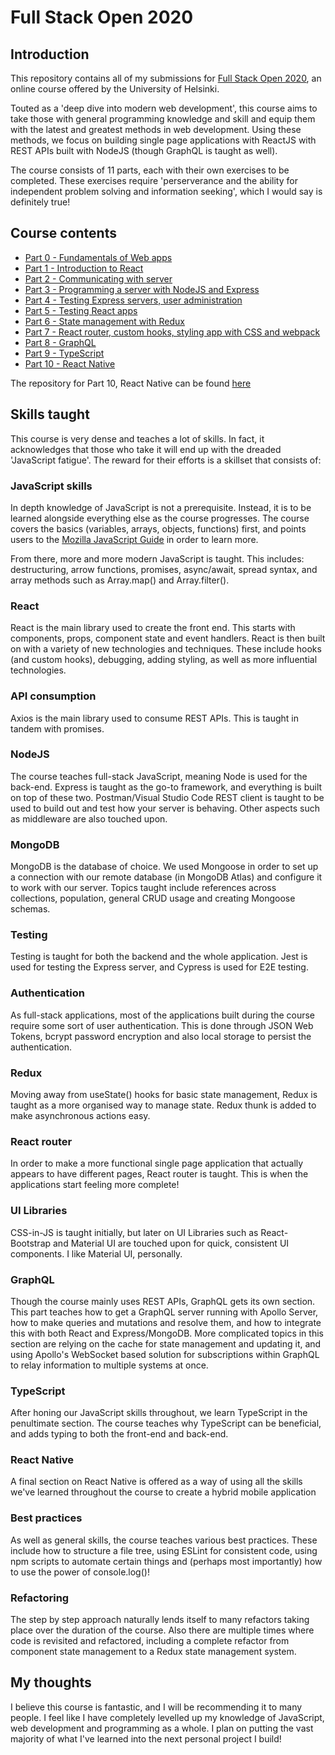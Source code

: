 # Full Stack Open 2020

## Introduction

This repository contains all of my submissions for [Full Stack Open 2020](https://fullstackopen.com/en), an online course offered by the University of Helsinki.

Touted as a 'deep dive into modern web development', this course aims to take those with general programming knowledge and skill and equip them with the latest and greatest methods in web development. Using these methods, we focus on building single page applications with ReactJS with REST APIs built with NodeJS (though GraphQL is taught as well).

The course consists of 11 parts, each with their own exercises to be completed. These exercises require 'perserverance and the ability for independent problem solving and information seeking', which I would say is definitely true!

## Course contents
* [Part 0 - Fundamentals of Web apps](https://fullstackopen.com/en/part0)
* [Part 1 - Introduction to React](https://fullstackopen.com/en/part1)
* [Part 2 - Communicating with server](https://fullstackopen.com/en/part2)
* [Part 3 - Programming a server with NodeJS and Express](https://fullstackopen.com/en/part3)
* [Part 4 - Testing Express servers, user administration](https://fullstackopen.com/en/part4)
* [Part 5 - Testing React apps](https://fullstackopen.com/en/part5)
* [Part 6 - State management with Redux](https://fullstackopen.com/en/part6)
* [Part 7 - React router, custom hooks, styling app with CSS and webpack](https://fullstackopen.com/en/part7)
* [Part 8 - GraphQL](https://fullstackopen.com/en/part8)
* [Part 9 - TypeScript](https://fullstackopen.com/en/part9)
* [Part 10 - React Native](https://fullstackopen.com/en/part10)

The repository for Part 10, React Native can be found [here](https://github.com/TynanByrne/FullStackOpen-ReactNative)

## Skills taught

This course is very dense and teaches a lot of skills. In fact, it acknowledges that those who take it will end up with the dreaded 'JavaScript fatigue'. The reward for their efforts is a skillset that consists of:

### JavaScript skills

In depth knowledge of JavaScript is not a prerequisite. Instead, it is to be learned alongside everything else as the course progresses. The course covers the basics (variables, arrays, objects, functions) first, and points users to the [Mozilla JavaScript Guide](https://developer.mozilla.org/en-US/docs/Web/JavaScript) in order to learn more.

From there, more and more modern JavaScript is taught. This includes: destructuring, arrow functions, promises, async/await, spread syntax, and array methods such as Array.map() and Array.filter().

### React

React is the main library used to create the front end. This starts with components, props, component state and event handlers. React is then built on with a variety of new technologies and techniques. These include hooks (and custom hooks), debugging, adding styling, as well as more influential technologies.

### API consumption

Axios is the main library used to consume REST APIs. This is taught in tandem with promises.

### NodeJS

The course teaches full-stack JavaScript, meaning Node is used for the back-end. Express is taught as the go-to framework, and everything is built on top of these two. Postman/Visual Studio Code REST client is taught to be used to build out and test how your server is behaving. Other aspects such as middleware are also touched upon.

### MongoDB

MongoDB is the database of choice. We used Mongoose in order to set up a connection with our remote database (in MongoDB Atlas) and configure it to work with our server. Topics taught include references across collections, population, general CRUD usage and creating Mongoose schemas.

### Testing

Testing is taught for both the backend and the whole application. Jest is used for testing the Express server, and Cypress is used for E2E testing.

### Authentication

As full-stack applications, most of the applications built during the course require some sort of user authentication. This is done through JSON Web Tokens, bcrypt password encryption and also local storage to persist the authentication.

### Redux

Moving away from useState() hooks for basic state management, Redux is taught as a more organised way to manage state. Redux thunk is added to make asynchronous actions easy.

### React router


In order to make a more functional single page application that actually appears to have different pages, React router is taught. This is when the applications start feeling more complete!

### UI Libraries

CSS-in-JS is taught initially, but later on UI Libraries such as React-Bootstrap and Material UI are touched upon for quick, consistent UI components. I like Material UI, personally.

### GraphQL

Though the course mainly uses REST APIs, GraphQL gets its own section. This part teaches how to get a GraphQL server running with Apollo Server, how to make queries and mutations and resolve them, and how to integrate this with both React and Express/MongoDB. More complicated topics in this section are relying on the cache for state management and updating it, and using Apollo's WebSocket based solution for subscriptions within GraphQL to relay information to multiple systems at once.


### TypeScript

After honing our JavaScript skills throughout, we learn TypeScript in the penultimate section. The course teaches why TypeScript can be beneficial, and adds typing to both the front-end and back-end.

### React Native

A final section on React Native is offered as a way of using all the skills we've learned throughout the course to create a hybrid mobile application

### Best practices

As well as general skills, the course teaches various best practices. These include how to structure a file tree, using ESLint for consistent code, using npm scripts to automate certain things and (perhaps most importantly) how to use the power of console.log()!

### Refactoring

The step by step approach naturally lends itself to many refactors taking place over the duration of the course. Also there are multiple times where code is revisited and refactored, including a complete refactor from component state management to a Redux state management system.

## My thoughts

I believe this course is fantastic, and I will be recommending it to many people. I feel like I have completely levelled up my knowledge of JavaScript, web development and programming as a whole. I plan on putting the vast majority of what I've learned into the next personal project I build!